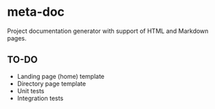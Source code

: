 # meta-doc
Project documentation generator with support of HTML and Markdown pages.

## TO-DO
- Landing page (home) template
- Directory page template
- Unit tests
- Integration tests
